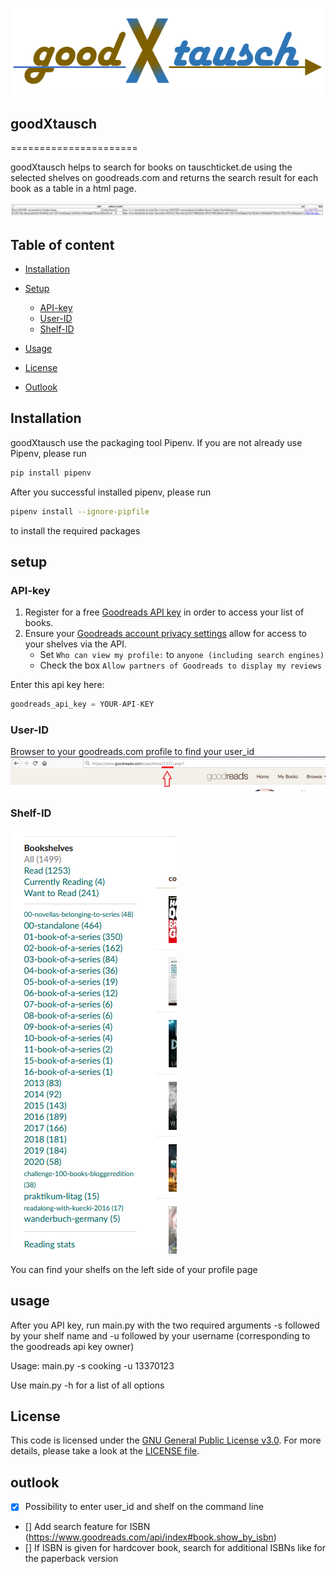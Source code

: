 ![logo](https://github.com/argv1/goodXtausch/blob/master/images/logo.PNG)

## goodXtausch
======================

goodXtausch helps to search for books on tauschticket.de using the selected shelves on goodreads.com and returns the search result for each book as a table in a html page.


![logo](https://github.com/argv1/goodXtausch/blob/master/images/output.PNG)


## Table of content

- [Installation](#installation)

- [Setup](#setup)
    - [API-key](#API-key)
    - [User-ID](#User-ID)
	- [Shelf-ID](#Shelf-ID)
- [Usage](#usage)	
- [License](#license)
- [Outlook](#outlook)

## Installation

goodXtausch use the packaging tool Pipenv.
If you are not already use Pipenv, please run 
```bash
pip install pipenv
```

After you successful installed pipenv, please run
```bash
pipenv install --ignore-pipfile
```
to install the required packages

## setup

### API-key

1. Register for a free [Goodreads API key](https://www.goodreads.com/api/keys) in order to access your list of books.
2. Ensure your [Goodreads account privacy settings](https://www.goodreads.com/user/edit?tab=settings) allow for access to your shelves via the API.
    - Set `Who can view my profile:` to `anyone (including search engines)`
    - Check the box `Allow partners of Goodreads to display my reviews`


Enter this api key here:
```python
goodreads_api_key = YOUR-API-KEY
```

### User-ID

Browser to your goodreads.com profile to find your user_id
![User ID](https://github.com/argv1/goodXtausch/blob/master/images/goodreads_user_id.PNG)


### Shelf-ID

![Shelf](https://github.com/argv1/goodXtausch/blob/master/images/goodreads_shelf.PNG)

You can find your shelfs on the left side of your profile page


## usage
After you API key, run main.py with the two required arguments -s followed by your shelf name and -u followed by your username (corresponding to the goodreads api key owner)

Usage: main.py -s cooking -u 13370123<p>
Use main.py -h for a list of all options

## License

This code is licensed under the [GNU General Public License v3.0](https://choosealicense.com/licenses/gpl-3.0/). 
For more details, please take a look at the [LICENSE file](https://github.com/argv1/goodXtausch/blob/master/LICENSE).


## outlook

- [x] Possibility to enter user_id and shelf on the command line
- [] Add search feature for ISBN (https://www.goodreads.com/api/index#book.show_by_isbn)
- [] If ISBN is given for hardcover book, search for additional ISBNs like for the paperback version
